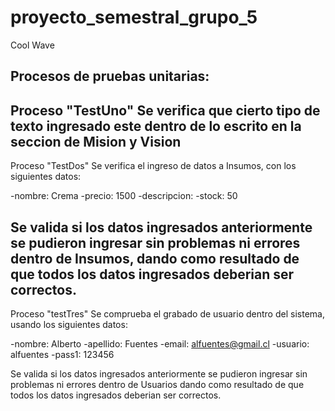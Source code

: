 # proyecto_semestral_grupo_5
Cool Wave

Procesos de pruebas unitarias:
----------------------------
Proceso "TestUno" Se verifica que cierto tipo de texto ingresado este dentro de lo escrito en la seccion de
Mision y Vision
--------------------------
Proceso "TestDos" Se verifica el ingreso de datos a Insumos, con los siguientes datos:

-nombre: Crema
-precio: 1500
-descripcion:
-stock: 50

Se valida si los datos ingresados anteriormente se pudieron ingresar sin problemas ni errores dentro de Insumos,
dando como resultado de que todos los datos ingresados deberian ser correctos.
-----------------------------
Proceso "testTres" Se comprueba el grabado de usuario dentro del sistema, usando los siguientes datos:

-nombre: Alberto
-apellido: Fuentes
-email: alfuentes@gmail.cl
-usuario: alfuentes
-pass1: 123456

Se valida si los datos ingresados anteriormente se pudieron ingresar sin problemas ni errores dentro de Usuarios
dando como resultado de que todos los datos ingresados deberian ser correctos.
